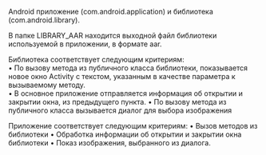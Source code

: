 Android приложение (com.android.application) и библиотека (com.android.library).

В папке LIBRARY_AAR находится выходной файл библиотеки используемой в приложении, в формате aar.

Библиотека соответствует следующим критериям:  
• По вызову метода из публичного класса библиотеки, показывается новое окно Activity с текстом, указанным в качестве параметра к вызываемому методу.  
• В основное приложение отправляется информация об открытии и закрытии окна, из предыдущего пункта.
• По вызову метода из публичного класса вызывается диалог для выбора изображения

Приложение соответствует следующим критериям:
• Вызов методов из библиотеки
• Обработка информации об открытии и закрытии окна библиотеки
• Показ изображения, выбранного из диалога.
